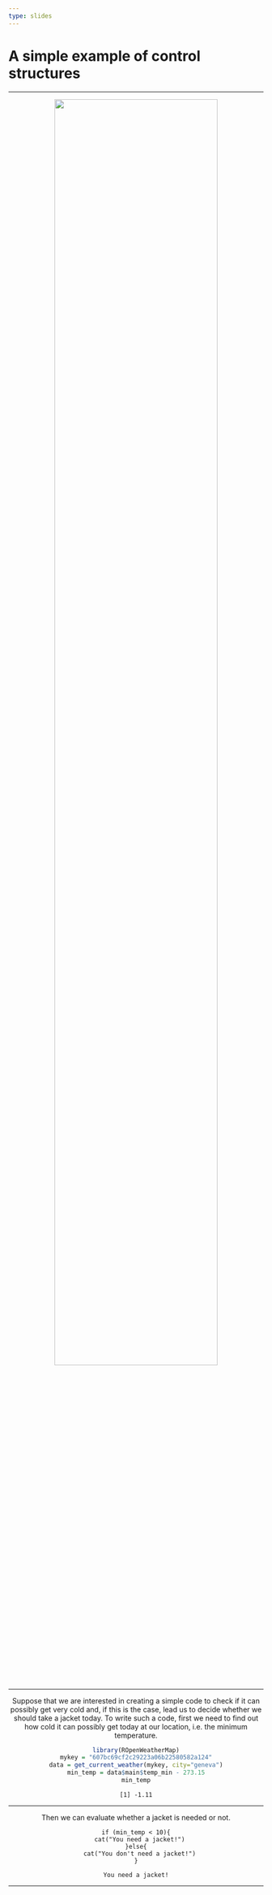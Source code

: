 ```yaml
---
type: slides
---
```


# A simple example of control structures

---

<div style="text-align:center"><img src="comic_control_structure.jpg" alt=" " width="80%">


---

Suppose that we are interested in creating a simple code to check if it can possibly get very cold and, if this is the case, lead us to decide whether we should take a jacket today. To write such a code, first we need to find out how cold it can possibly get today at our location, i.e. the minimum temperature.

```r
library(ROpenWeatherMap)
mykey = "607bc69cf2c29223a06b22580582a124"
data = get_current_weather(mykey, city="geneva")
min_temp = data$main$temp_min - 273.15
min_temp
```

```out
[1] -1.11
```

---

Then we can evaluate whether a jacket is needed or not.

```{r}
if (min_temp < 10){
  cat("You need a jacket!")
}else{
  cat("You don't need a jacket!")
}

```
```out
You need a jacket!
```

---